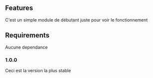 ## Features

C'est un simple module de débutant juste pour voir le fonctionnement


## Requirements

Aucune dependance

### 1.0.0

Ceci est la version la plus stable


